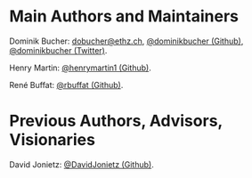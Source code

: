 # Main Authors and Maintainers

Dominik Bucher: <dobucher@ethz.ch>, [@dominikbucher (Github)](https://github.com/dominikbucher), [@dominikbucher (Twitter)](https://twitter.com/DominikBucher).

Henry Martin: [@henrymartin1 (Github)](https://github.com/henrymartin1).

René Buffat: [@rbuffat (Github)](https://github.com/rbuffat).

# Previous Authors, Advisors, Visionaries

David Jonietz: [@DavidJonietz (Github)](https://github.com/DavidJonietz).